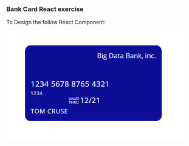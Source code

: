 ### Bank Card React exercise

To Design the follow React Component:

![Credit Card](wireframe__00.png)


